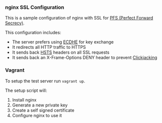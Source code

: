 ### nginx SSL Configuration
This is a sample configuration of nginx with SSL for [PFS (Perfect Forward Secrecy)](PFS). 

This configuration includes:

* The server prefers using [ECDHE] for key exchange
* It redirects all HTTP traffic to HTTPS
* It sends back [HSTS] headers on all SSL requests
* It sends back an X-Frame-Options DENY header to prevent [Clickjacking]

### Vagrant
To setup the test server run `vagrant up`.

The setup script will:

1. Install nginx
2. Generate a new private key
3. Create a self signed certificate
4. Configure nginx to use it

[PFS]: http://en.wikipedia.org/wiki/Perfect_forward_secrecy
[ECDHE]: http://en.wikipedia.org/wiki/ECDHE
[HSTS]: http://en.wikipedia.org/wiki/HTTP_Strict_Transport_Security
[Clickjacking]: http://en.wikipedia.org/wiki/Clickjacking#X-Frame-Options
